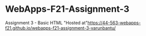 # WebApps-F21-Assignment-3
Assignment 3 - Basic HTML
"Hosted at"<https://44-563-webapps-f21.github.io/webapps-f21-assignment-3-varunbantu/>